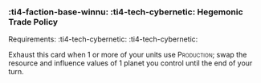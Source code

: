 ### :ti4-faction-base-winnu: :ti4-tech-cybernetic: **Hegemonic Trade Policy**

Requirements: :ti4-tech-cybernetic: :ti4-tech-cybernetic:

Exhaust this card when 1 or more of your units use <span style="font-variant:small-caps;">Production</span>; swap the resource and influence values of 1 planet you control until the end of your turn.
